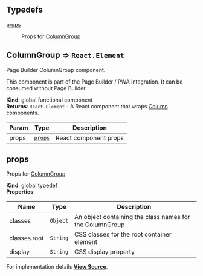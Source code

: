 ## Typedefs

<dl>
<dt><a href="#props">props</a></dt>
<dd><p>Props for <a href="#ColumnGroup">ColumnGroup</a></p>
</dd>
</dl>

<a name="ColumnGroup"></a>

## ColumnGroup ⇒ <code>React.Element</code>
Page Builder ColumnGroup component.

This component is part of the Page Builder / PWA integration. It can be consumed without Page Builder.

**Kind**: global functional component  
**Returns**: <code>React.Element</code> - A React component that wraps [Column](Column) components.  

| Param | Type | Description |
| --- | --- | --- |
| props | [<code>props</code>](#props) | React component props |

<a name="props"></a>

## props
Props for [ColumnGroup](#ColumnGroup)

**Kind**: global typedef  
**Properties**

| Name | Type | Description |
| --- | --- | --- |
| classes | <code>Object</code> | An object containing the class names for the ColumnGroup |
| classes.root | <code>String</code> | CSS classes for the root container element |
| display | <code>String</code> | CSS display property |



For implementation details [**View Source**](https://github.com/magento/pwa-studio/blob/develop/packages/pagebuilder/lib/ContentTypes/ColumnGroup/columnGroup.js).